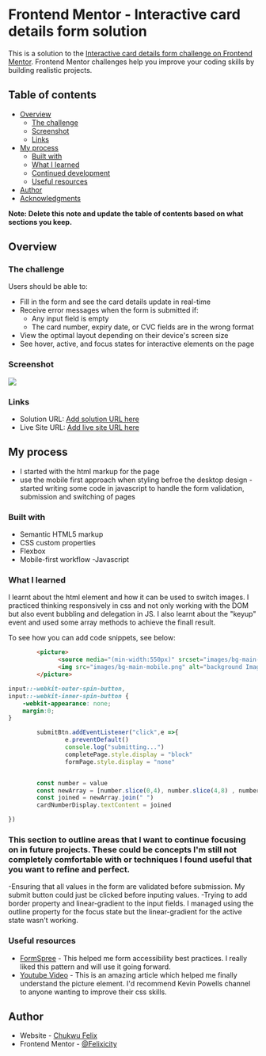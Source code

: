 # Frontend Mentor - Interactive card details form solution

This is a solution to the [Interactive card details form challenge on Frontend Mentor](https://www.frontendmentor.io/challenges/interactive-card-details-form-XpS8cKZDWw). Frontend Mentor challenges help you improve your coding skills by building realistic projects. 

## Table of contents

- [Overview](#overview)
  - [The challenge](#the-challenge)
  - [Screenshot](#screenshot)
  - [Links](#links)
- [My process](#my-process)
  - [Built with](#built-with)
  - [What I learned](#what-i-learned)
  - [Continued development](#continued-development)
  - [Useful resources](#useful-resources)
- [Author](#author)
- [Acknowledgments](#acknowledgments)

**Note: Delete this note and update the table of contents based on what sections you keep.**

## Overview

### The challenge

Users should be able to:

- Fill in the form and see the card details update in real-time
- Receive error messages when the form is submitted if:
  - Any input field is empty
  - The card number, expiry date, or CVC fields are in the wrong format
- View the optimal layout depending on their device's screen size
- See hover, active, and focus states for interactive elements on the page

### Screenshot

![](./screenshot.jpg)


### Links

- Solution URL: [Add solution URL here](https://your-solution-url.com)
- Live Site URL: [Add live site URL here](https://your-live-site-url.com)

## My process
- I started with the html markup for the page
- use the mobile first approach when styling befroe the desktop design
-started writing some code in javascript to handle the form validation, submission and switching of pages

### Built with

- Semantic HTML5 markup
- CSS custom properties
- Flexbox
- Mobile-first workflow
-Javascript



### What I learned
  I learnt about the html <picture> element and how it can be used to switch images. I practiced thinking responsively in css and
  not only working with the DOM but also event bubbling and delegation in JS. I also learnt about the "keyup" event and used some array methods to achieve the finall result. 

To see how you can add code snippets, see below:

```html
        <picture>
              <source media="(min-width:550px)" srcset="images/bg-main-desktop.png">
              <img src="images/bg-main-mobile.png" alt="background Image">
        </picture>
```
```css
input::-webkit-outer-spin-button,
input::-webkit-inner-spin-button {
    -webkit-appearance: none;
    margin:0;
}
```
```js
        submitBtn.addEventListener("click",e =>{
                e.preventDefault()
                console.log("submitting...")
                completePage.style.display = "block"
                formPage.style.display = "none"


        const number = value
        const newArray = [number.slice(0,4), number.slice(4,8) , number.slice(8,12) , number.slice(12,16)]
        const joined = newArray.join(" ")
        cardNumberDisplay.textContent = joined

})
```



### This section to outline areas that I want to continue focusing on in future projects. These could be concepts I'm still not completely comfortable with or techniques I found useful that you want to refine and perfect.

-Ensuring that all values in the form are validated before submission. My submit button could just be clicked before inputing
values.
-Trying to add border property and linear-gradient to the input fields. I managed using the outline property for the focus state but the linear-gradient for the active state wasn't working.


### Useful resources

- [FormSpree](https://formspree.io/blog/accessible-forms/) - This helped me form accessibility best practices. I really liked this pattern and will use it going forward.
- [Youtube Video](https://youtu.be/B2WL6KkqhLQ) - This is an amazing article which helped me finally understand the picture element. I'd recommend Kevin Powells channel to anyone wanting to improve their css skills.


## Author

- Website - [Chukwu Felix](https://www.your-site.com)
- Frontend Mentor - [@Felixicity](https://www.frontendmentor.io/profile/felixicity)

